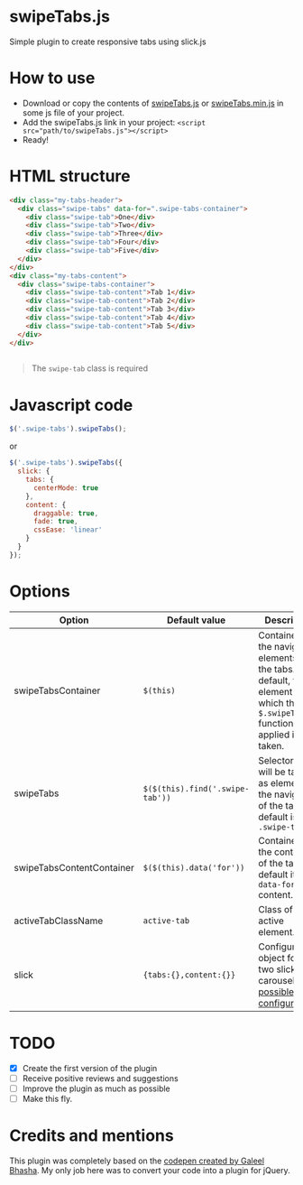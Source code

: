 # swipeTabs.js
Simple plugin to create responsive tabs using slick.js

# How to use
* Download or copy the contents of [swipeTabs.js](https://raw.githubusercontent.com/jesus997/swipeTabs.js/master/swipeTabs.js) or [swipeTabs.min.js](https://raw.githubusercontent.com/jesus997/swipeTabs.js/master/swipeTabs.min.js) in some js file of your project.
* Add the swipeTabs.js link in your project: `<script src="path/to/swipeTabs.js"></script>`
* Ready!

# HTML structure
```html
<div class="my-tabs-header">
  <div class="swipe-tabs" data-for=".swipe-tabs-container">
    <div class="swipe-tab">One</div>
    <div class="swipe-tab">Two</div>
    <div class="swipe-tab">Three</div>
    <div class="swipe-tab">Four</div>
    <div class="swipe-tab">Five</div>
  </div>
</div>
<div class="my-tabs-content">
  <div class="swipe-tabs-container">
    <div class="swipe-tab-content">Tab 1</div>
    <div class="swipe-tab-content">Tab 2</div>
    <div class="swipe-tab-content">Tab 3</div>
    <div class="swipe-tab-content">Tab 4</div>
    <div class="swipe-tab-content">Tab 5</div>
  </div>
</div>
  
```
> The `swipe-tab` class is required

# Javascript code
```javascript
$('.swipe-tabs').swipeTabs();
```

or

```javascript
$('.swipe-tabs').swipeTabs({
  slick: {
    tabs: {
      centerMode: true
    },
    content: {
      draggable: true,
      fade: true,
      cssEase: 'linear'
    }
  }
});
```

# Options
Option | Default value | Description
-------|---------------|------------
swipeTabsContainer | ``$(this)`` | Container of the navigation elements of the tabs. By default, the element to which the ``$.swipeTabs()`` function was applied is taken.
swipeTabs | ``$($(this).find('.swipe-tab'))`` | Selector that will be taken as element of the navigation of the tab. By default is ``.swipe-tab``
swipeTabsContentContainer | ``$($(this).data('for'))`` | Container of the contents of the tab. By default it is the ``data-for`` content.
activeTabClassName | ``active-tab`` | Class of the active element.
slick | ``{tabs:{},content:{}}`` | Configuration object for the two slick-carousel. [See possible configurations](https://github.com/kenwheeler/slick#settings).

# TODO
- [x] Create the first version of the plugin
- [ ] Receive positive reviews and suggestions
- [ ] Improve the plugin as much as possible
- [ ] Make this fly.

# Credits and mentions
This plugin was completely based on the [codepen created by Galeel Bhasha](https://codepen.io/gbhasha/pen/gaggRR). My only job here was to convert your code into a plugin for jQuery.
